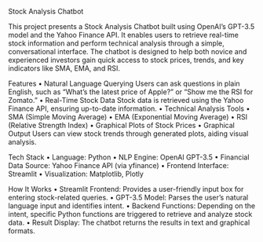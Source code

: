 Stock Analysis Chatbot

This project presents a Stock Analysis Chatbot built using OpenAI’s GPT-3.5 model and the Yahoo Finance API. It enables users to retrieve real-time stock information and perform technical analysis through a simple, conversational interface. The chatbot is designed to help both novice and experienced investors gain quick access to stock prices, trends, and key indicators like SMA, EMA, and RSI.

Features
	•	Natural Language Querying
    Users can ask questions in plain English, such as “What’s the latest price of Apple?” or “Show me the RSI for Zomato.”
	•	Real-Time Stock Data
    Stock data is retrieved using the Yahoo Finance API, ensuring up-to-date information.
	•	Technical Analysis Tools
	  •	SMA (Simple Moving Average)
	  •	EMA (Exponential Moving Average)
	  •	RSI (Relative Strength Index)
	•	Graphical Plots of Stock Prices
	•	Graphical Output
    Users can view stock trends through generated plots, aiding visual analysis.

Tech Stack
	•	Language: Python
	•	NLP Engine: OpenAI GPT-3.5
	•	Financial Data Source: Yahoo Finance API (via yfinance)
	•	Frontend Interface: Streamlit
	•	Visualization: Matplotlib, Plotly

How It Works
	•	Streamlit Frontend: Provides a user-friendly input box for entering stock-related queries.
	•	GPT-3.5 Model: Parses the user’s natural language input and identifies intent.
	•	Backend Functions: Depending on the intent, specific Python functions are triggered to retrieve and analyze stock data.
	•	Result Display: The chatbot returns the results in text and graphical formats.

